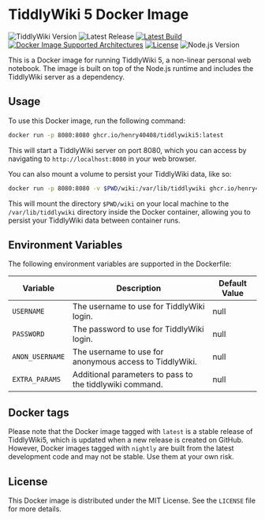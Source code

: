 # TiddlyWiki 5 Docker Image

![TiddlyWiki Version](https://img.shields.io/badge/TiddlyWiki-v5.2.7-blue)
![Latest Release](https://img.shields.io/github/v/release/henry40408/tiddlywiki5?label=Latest%20Release)
[![Latest Build](https://img.shields.io/github/actions/workflow/status/henry40408/tiddlywiki5/workflow.yaml?branch=main&label=build&logo=docker&logoColor=white)](https://github.com/henry40408/tiddlywiki5/actions/workflows/build-docker-image.yml)
[![Docker Image Supported Architectures](https://img.shields.io/badge/arch-amd64%20%7C%20arm64-blue?logo=docker&logoColor=white)](https://hub.docker.com/r/myusername/tiddlywiki5)
[![License](https://img.shields.io/github/license/henry40408/tiddlywiki5)](https://github.com/henry40408/tiddlywiki5/blob/main/LICENSE)
![Node.js Version](https://img.shields.io/badge/node-v16.19.1-green?logo=node.js&logoColor=white)

This is a Docker image for running TiddlyWiki 5, a non-linear personal web notebook. The image is built on top of the Node.js runtime and includes the TiddlyWiki server as a dependency.

## Usage

To use this Docker image, run the following command:

```sh
docker run -p 8080:8080 ghcr.io/henry40408/tiddlywiki5:latest

```

This will start a TiddlyWiki server on port 8080, which you can access by navigating to `http://localhost:8080` in your web browser.

You can also mount a volume to persist your TiddlyWiki data, like so:

```sh
docker run -p 8080:8080 -v $PWD/wiki:/var/lib/tiddlywiki ghcr.io/henry40408/tiddlywiki5:latest
```

This will mount the directory `$PWD/wiki` on your local machine to the `/var/lib/tiddlywiki` directory inside the Docker container, allowing you to persist your TiddlyWiki data between container runs.

## Environment Variables

The following environment variables are supported in the Dockerfile:

| Variable|Description|Default Value|
|---|---|---|
|`USERNAME`|The username to use for TiddlyWiki login.|null|
|`PASSWORD`|The password to use for TiddlyWiki login.|null|
|`ANON_USERNAME`|The username to use for anonymous access to TiddlyWiki.|null|
|`EXTRA_PARAMS`|Additional parameters to pass to the tiddlywiki command.|null|

## Docker tags

Please note that the Docker image tagged with `latest` is a stable release of TiddlyWiki5, which is updated when a new release is created on GitHub. However, Docker images tagged with `nightly` are built from the latest development code and may not be stable. Use them at your own risk.

## License

This Docker image is distributed under the MIT License. See the `LICENSE` file for more details.

